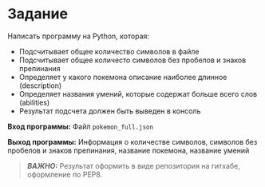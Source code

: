 # Задание
Написать программу на Python, которая:

* Подсчитывает общее количество символов в файле
* Подсчитывает общее количесто символов без пробелов и знаков препинания
* Определяет у какого покемона описание наиболее длинное (description)
* Определяет названия умений, которые содержат больше всего слов (abilities)
* Результат подсчета должен быть выведен в консоль

**Вход программы:**
Файл `pokemon_full.json`

**Выход программы:**
Информация о количестве символов, символов без пробелов и знаков препинания, название покемона, название умений

> **_ВАЖНО:_**
Результат оформить в виде репозитория на гитхабе, оформление по PEP8.

